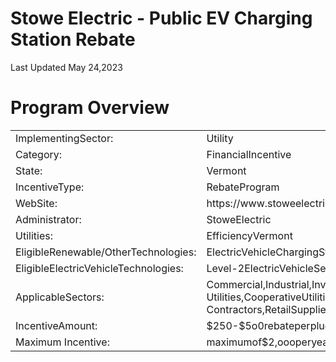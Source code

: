 # Stowe Electric - Public EV Charging Station Rebate  

Last Updated May 24,2023  

# Program Overview  

<html><body><table><tr><td>ImplementingSector:</td><td>Utility</td></tr><tr><td>Category:</td><td>FinancialIncentive</td></tr><tr><td>State:</td><td>Vermont</td></tr><tr><td>IncentiveType:</td><td>RebateProgram</td></tr><tr><td>WebSite:</td><td>https://www.stoweelectric.com/rebates/level-2-ev-charging-stations</td></tr><tr><td>Administrator:</td><td>StoweElectric</td></tr><tr><td>Utilities:</td><td>EfficiencyVermont</td></tr><tr><td>EligibleRenewable/OtherTechnologies:</td><td>ElectricVehicleChargingStation</td></tr><tr><td>EligibleElectricVehicleTechnologies:</td><td>Level-2ElectricVehicleServiceEquipment,DirectCurrentFastChargingEquipment</td></tr><tr><td>ApplicableSectors:</td><td>Commercial,Industrial,Investor-OwnedUtility,LocalGovernment,Nonprofit,Municipal Utilities,CooperativeUtilities,Schools,StateGovernment,FederalGovernment,Installers/ Contractors,RetailSupplier,Institutional</td></tr><tr><td>IncentiveAmount:</td><td>$250-$5o0rebateperplugforLevel2andDCFastChargingStationsforpublicuse.</td></tr><tr><td>Maximum Incentive:</td><td>maximumof$2,oooperyearpercustomer</td></tr></table></body></html>  